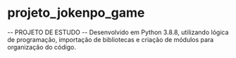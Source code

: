 # projeto_jokenpo_game
 
-- PROJETO DE ESTUDO --  Desenvolvido em Python 3.8.8, utilizando lógica de programação, importação de bibliotecas 
e criação de módulos para organização do código. 
